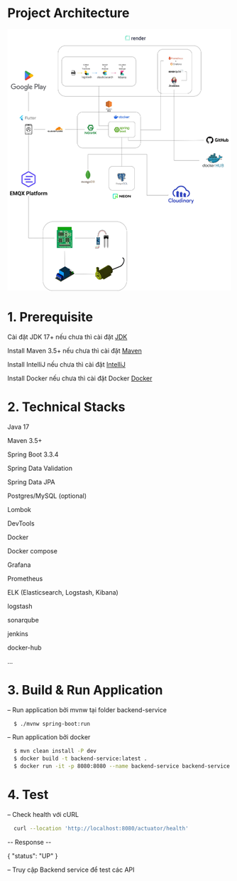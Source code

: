 # Project Architecture
![smart-garden.jpg](smart-garden.jpg)

# 1. Prerequisite

Cài đặt JDK 17+ nếu chưa thì cài đặt [JDK](https://www.oracle.com/java/technologies/javase/jdk17-archive-downloads.html)

Install Maven 3.5+ nếu chưa thì cài đặt [Maven](https://maven.apache.org/download.cgi)

Install IntelliJ nếu chưa thì cài đặt [IntelliJ](https://www.jetbrains.com/idea/download/?section=windows)

Install Docker nếu chưa thì cài đặt Docker [Docker](https://docs.docker.com/get-docker/)

# 2. Technical Stacks

Java 17

Maven 3.5+

Spring Boot 3.3.4

Spring Data Validation

Spring Data JPA

Postgres/MySQL (optional)

Lombok

DevTools

Docker

Docker compose

Grafana

Prometheus

ELK (Elasticsearch, Logstash, Kibana)

logstash

sonarqube

jenkins

docker-hub

…


# 3. Build & Run Application

– Run application bởi mvnw tại folder backend-service

```bash
  $ ./mvnw spring-boot:run
```

– Run application bởi docker
```bash
  $ mvn clean install -P dev
  $ docker build -t backend-service:latest .
  $ docker run -it -p 8080:8080 --name backend-service backend-service:latest
```



# 4. Test

– Check health với cURL

```bash
  curl --location 'http://localhost:8080/actuator/health'
```

-- Response --

{
    "status": "UP"
}

– Truy cập Backend service để test các API
